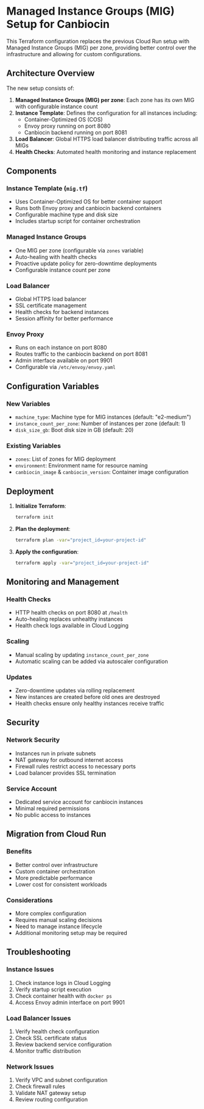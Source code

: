 # Managed Instance Groups (MIG) Setup for Canbiocin

This Terraform configuration replaces the previous Cloud Run setup with Managed Instance Groups (MIG) per zone, providing better control over the infrastructure and allowing for custom configurations.

## Architecture Overview

The new setup consists of:

1. **Managed Instance Groups (MIG) per zone**: Each zone has its own MIG with configurable instance count
2. **Instance Template**: Defines the configuration for all instances including:
   - Container-Optimized OS (COS)
   - Envoy proxy running on port 8080
   - Canbiocin backend running on port 8081
3. **Load Balancer**: Global HTTPS load balancer distributing traffic across all MIGs
4. **Health Checks**: Automated health monitoring and instance replacement

## Components

### Instance Template (`mig.tf`)
- Uses Container-Optimized OS for better container support
- Runs both Envoy proxy and canbiocin backend containers
- Configurable machine type and disk size
- Includes startup script for container orchestration

### Managed Instance Groups
- One MIG per zone (configurable via `zones` variable)
- Auto-healing with health checks
- Proactive update policy for zero-downtime deployments
- Configurable instance count per zone

### Load Balancer
- Global HTTPS load balancer
- SSL certificate management
- Health checks for backend instances
- Session affinity for better performance

### Envoy Proxy
- Runs on each instance on port 8080
- Routes traffic to the canbiocin backend on port 8081
- Admin interface available on port 9901
- Configurable via `/etc/envoy/envoy.yaml`

## Configuration Variables

### New Variables
- `machine_type`: Machine type for MIG instances (default: "e2-medium")
- `instance_count_per_zone`: Number of instances per zone (default: 1)
- `disk_size_gb`: Boot disk size in GB (default: 20)

### Existing Variables
- `zones`: List of zones for MIG deployment
- `environment`: Environment name for resource naming
- `canbiocin_image` & `canbiocin_version`: Container image configuration

## Deployment

1. **Initialize Terraform**:
   ```bash
   terraform init
   ```

2. **Plan the deployment**:
   ```bash
   terraform plan -var="project_id=your-project-id"
   ```

3. **Apply the configuration**:
   ```bash
   terraform apply -var="project_id=your-project-id"
   ```

## Monitoring and Management

### Health Checks
- HTTP health checks on port 8080 at `/health`
- Auto-healing replaces unhealthy instances
- Health check logs available in Cloud Logging

### Scaling
- Manual scaling by updating `instance_count_per_zone`
- Automatic scaling can be added via autoscaler configuration

### Updates
- Zero-downtime updates via rolling replacement
- New instances are created before old ones are destroyed
- Health checks ensure only healthy instances receive traffic

## Security

### Network Security
- Instances run in private subnets
- NAT gateway for outbound internet access
- Firewall rules restrict access to necessary ports
- Load balancer provides SSL termination

### Service Account
- Dedicated service account for canbiocin instances
- Minimal required permissions
- No public access to instances

## Migration from Cloud Run

### Benefits
- Better control over infrastructure
- Custom container orchestration
- More predictable performance
- Lower cost for consistent workloads

### Considerations
- More complex configuration
- Requires manual scaling decisions
- Need to manage instance lifecycle
- Additional monitoring setup may be required

## Troubleshooting

### Instance Issues
1. Check instance logs in Cloud Logging
2. Verify startup script execution
3. Check container health with `docker ps`
4. Access Envoy admin interface on port 9901

### Load Balancer Issues
1. Verify health check configuration
2. Check SSL certificate status
3. Review backend service configuration
4. Monitor traffic distribution

### Network Issues
1. Verify VPC and subnet configuration
2. Check firewall rules
3. Validate NAT gateway setup
4. Review routing configuration 